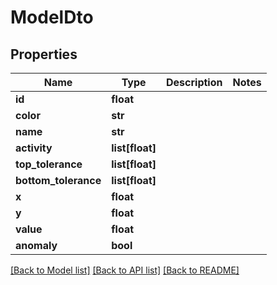 # ModelDto

## Properties
Name | Type | Description | Notes
------------ | ------------- | ------------- | -------------
**id** | **float** |  | 
**color** | **str** |  | 
**name** | **str** |  | 
**activity** | **list[float]** |  | 
**top_tolerance** | **list[float]** |  | 
**bottom_tolerance** | **list[float]** |  | 
**x** | **float** |  | 
**y** | **float** |  | 
**value** | **float** |  | 
**anomaly** | **bool** |  | 

[[Back to Model list]](../README.md#documentation-for-models) [[Back to API list]](../README.md#documentation-for-api-endpoints) [[Back to README]](../README.md)


